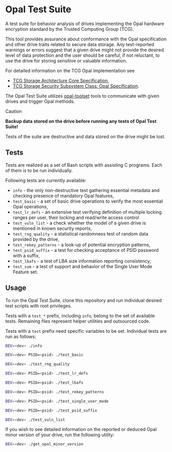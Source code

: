 # Opal Test Suite

A test suite for behavior analysis of drives implementing the Opal hardware encryption standard by the Trusted Computing Group (TCG).

This tool provides assurance about conformance with the Opal specification and other drive traits related to secure data storage. Any test-reported warnings or errors suggest that a given drive might not provide the desired level of data protection and the user should be careful, if not reluctant, to use the drive for storing sensitive or valuable information.

For detailed information on the TCG Opal implementation see
- [TCG Storage Architecture Core Specification](https://trustedcomputinggroup.org/resource/tcg-storage-architecture-core-specification/),
- [TCG Storage Security Subsystem Class: Opal Specification](https://trustedcomputinggroup.org/resource/storage-work-group-storage-security-subsystem-class-opal/).

The Opal Test Suite utilizes [opal-toolset](https://github.com/crocs-muni/opal-toolset) tools to communicate with given drives and trigger Opal methods.

> [!CAUTION]
> **Backup data stored on the drive before running any tests of Opal Test Suite!**
>
> Tests of the suite are destructive and data stored on the drive might be lost.

## Tests
Tests are realized as a set of Bash scripts with assisting C programs. Each of them is to be run individually.

Following tests are currently available:
- `info` - the only non-destructive test gathering essential metadata and checking presence of mandatory Opal features,
- `test_basic` - a set of basic drive operations to verify the most essential Opal operations,
- `test_lr_defs` - an extensive test verifying definition of multiple locking ranges per user, their locking and read/write access control
- `test_vuln_list` - a check whether the model of a given drive is mentioned in known security reports,
- `test_rng_quality` - a statistical randomness test of random data provided by the drive,
- `test_rekey_patterns` - a look-up of potential encryption patterns,
- `test_psid_suffix` - a test for checking acceptance of PSID password with a suffix,
- `test_lbafs` - a test of LBA size information reporting consistency,
- `test_sum` - a test of support and behavior of the Single User Mode Feature set.

## Usage
To run the Opal Test Suite, clone this repository and run individual desired test scripts with root privileges.

Tests with a `test_*` prefix, including `info`, belong to the set of available tests. Remaining files represent helper utilities and outsourced code.

Tests with a `test` prefix need specific variables to be set. Individual tests are run as follows:

```bash
DEV=<dev> ./info

DEV=<dev> PSID=<psid> ./test_basic

DEV=<dev> ./test_rng_quality

DEV=<dev> PSID=<psid> ./test_lr_defs

DEV=<dev> PSID=<psid> ./test_lbafs

DEV=<dev> PSID=<psid> ./test_rekey_patterns

DEV=<dev> PSID=<psid> ./test_single_user_mode

DEV=<dev> PSID=<psid> ./test_psid_suffix

DEV=<dev> ./test_vuln_list
```

If you wish to see detailed information on the reported or deduced Opal minor version of your drive, run the following utility:

```bash
DEV=<dev> ./get_opal_minor_version 
```
